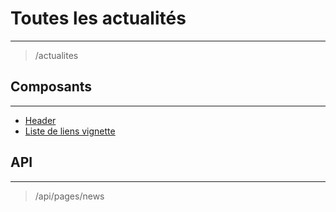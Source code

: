# Toutes les actualités

---

> /actualites

## Composants

---

- [Header](/2-cutting/composants/header/)
- [Liste de liens vignette](/2-cutting/composants/liste-liens-vignette/)

## API

---

> /api/pages/news
